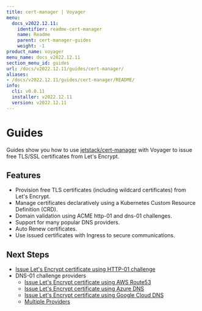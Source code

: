 ```yaml
---
title: cert-manager | Voyager
menu:
  docs_v2022.12.11:
    identifier: readme-cert-manager
    name: Readme
    parent: cert-manager-guides
    weight: -1
product_name: voyager
menu_name: docs_v2022.12.11
section_menu_id: guides
url: /docs/v2022.12.11/guides/cert-manager/
aliases:
- /docs/v2022.12.11/guides/cert-manager/README/
info:
  cli: v0.0.11
  installer: v2022.12.11
  version: v2022.12.11
---
```


# Guides

Guides show you how to use [jetstack/cert-manager](https://github.com/jetstack/cert-manager) with Voyager to issue free TLS/SSL certificates from Let's Encrypt.

## Features

- Provision free TLS certificates (including wildcard certificates) from Let's Encrypt.
- Manage certificates declaratively using a Kubernetes Custom Resource Definition (CRD).
- Domain validation using ACME http-01 and dns-01 challenges.
- Support for many popular DNS providers.
- Auto Renew certificates.
- Use issued certificates with Ingress to secure communications.

## Next Steps

- [Issue Let's Encrypt certificate using HTTP-01 challenge](/docs/v2022.12.11/guides/cert-manager/http01_challenge/overview)
- DNS-01 challenge providers
  - [Issue Let's Encrypt certificate using AWS Route53](/docs/v2022.12.11/guides/cert-manager/dns01_challenge/aws-route53)
  - [Issue Let's Encrypt certificate using Azure DNS](/docs/v2022.12.11/guides/cert-manager/dns01_challenge/azure-dns)
  - [Issue Let's Encrypt certificate using Google Cloud DNS](/docs/v2022.12.11/guides/cert-manager/dns01_challenge/google-cloud-dns)
  - [Multiple Providers](/docs/v2022.12.11/guides/cert-manager/dns01_challenge/multiple-challenge-solver)
